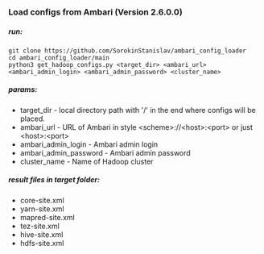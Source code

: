 ### Load configs from Ambari (Version 2.6.0.0)

##### run:

```
git clone https://github.com/SorokinStanislav/ambari_config_loader
cd ambari_config_loader/main
python3 get_hadoop_configs.py <target_dir> <ambari_url> <ambari_admin_login> <ambari_admin_password> <cluster_name>
```

##### params:
* target_dir - local directory path with '/' in the end where configs will be placed. 
* ambari_url - URL of Ambari in style \<scheme>://\<host>:\<port> or just \<host>:\<port>
* ambari_admin_login - Ambari admin login
* ambari_admin_password - Ambari admin password
* cluster_name - Name of Hadoop cluster

##### result files in target folder:
* core-site.xml
* yarn-site.xml
* mapred-site.xml
* tez-site.xml
* hive-site.xml
* hdfs-site.xml
